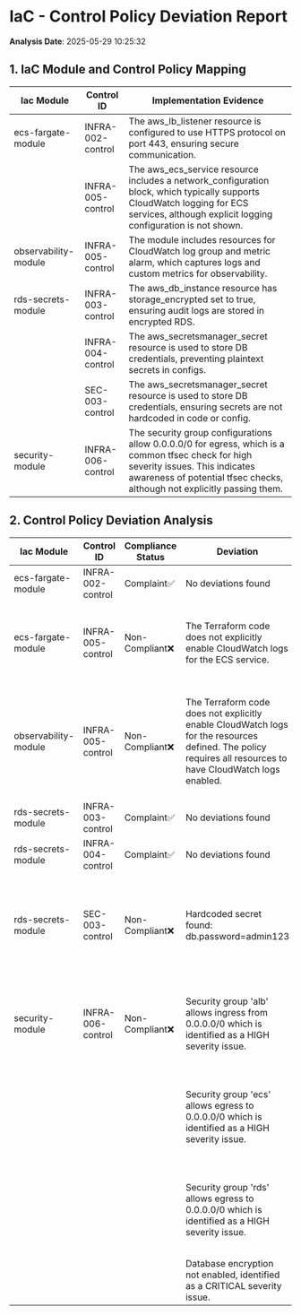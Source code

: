 # IaC - Control Policy Deviation Report

**Analysis Date**: 2025-05-29 10:25:32

## 1. IaC Module and Control Policy Mapping

| Iac Module     | Control ID | Implementation Evidence |
|----------------|------------|-------------------------|
| ecs-fargate-module | INFRA-002-control | The aws_lb_listener resource is configured to use HTTPS protocol on port 443, ensuring secure communication. |
|  | INFRA-005-control | The aws_ecs_service resource includes a network_configuration block, which typically supports CloudWatch logging for ECS services, although explicit logging configuration is not shown. |
| observability-module | INFRA-005-control | The module includes resources for CloudWatch log group and metric alarm, which captures logs and custom metrics for observability. |
| rds-secrets-module | INFRA-003-control | The aws_db_instance resource has storage_encrypted set to true, ensuring audit logs are stored in encrypted RDS. |
|  | INFRA-004-control | The aws_secretsmanager_secret resource is used to store DB credentials, preventing plaintext secrets in configs. |
|  | SEC-003-control | The aws_secretsmanager_secret resource is used to store DB credentials, ensuring secrets are not hardcoded in code or config. |
| security-module | INFRA-006-control | The security group configurations allow 0.0.0.0/0 for egress, which is a common tfsec check for high severity issues. This indicates awareness of potential tfsec checks, although not explicitly passing them. |

## 2. Control Policy Deviation Analysis

| Iac Module | Control ID | Compliance Status         | Deviation | Suggestion |
|------------|------------|---------------------------|-----------|------------|
| ecs-fargate-module | INFRA-002-control | Complaint✅ | No deviations found | N/A |
| ecs-fargate-module | INFRA-005-control | Non-Compliant❌ | The Terraform code does not explicitly enable CloudWatch logs for the ECS service. | Add a log configuration to the ECS task definition to enable CloudWatch logs. |
| observability-module | INFRA-005-control | Non-Compliant❌ | The Terraform code does not explicitly enable CloudWatch logs for the resources defined. The policy requires all resources to have CloudWatch logs enabled. | Ensure that all resources in the Terraform code have CloudWatch logs enabled by adding necessary configurations or attributes. |
| rds-secrets-module | INFRA-003-control | Complaint✅ | No deviations found | N/A |
| rds-secrets-module | INFRA-004-control | Complaint✅ | No deviations found | N/A |
| rds-secrets-module | SEC-003-control | Non-Compliant❌ | Hardcoded secret found: db.password=admin123 | Use AWS Secrets Manager to store and retrieve the database password instead of hardcoding it. |
| security-module | INFRA-006-control | Non-Compliant❌ | Security group 'alb' allows ingress from 0.0.0.0/0 which is identified as a HIGH severity issue. | Restrict ingress rules to specific IP ranges or security groups instead of 0.0.0.0/0. |
|  |  |  | Security group 'ecs' allows egress to 0.0.0.0/0 which is identified as a HIGH severity issue. | Restrict egress rules to specific IP ranges or security groups instead of 0.0.0.0/0. |
|  |  |  | Security group 'rds' allows egress to 0.0.0.0/0 which is identified as a HIGH severity issue. | Restrict egress rules to specific IP ranges or security groups instead of 0.0.0.0/0. |
|  |  |  | Database encryption not enabled, identified as a CRITICAL severity issue. | Enable encryption for database resources. |
